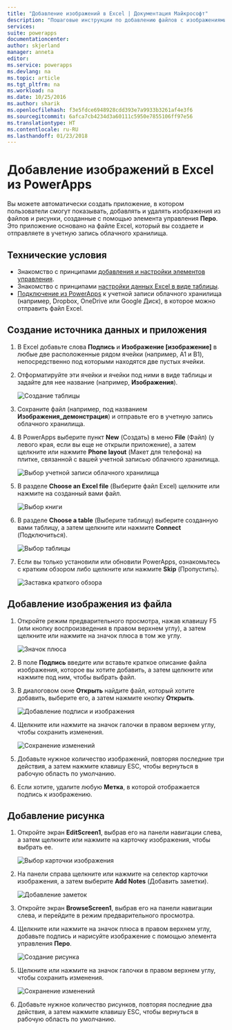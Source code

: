 ```yaml
---
title: "Добавление изображений в Excel | Документация Майкрософт"
description: "Пошаговые инструкции по добавлению файлов с изображениями и рисунками от руки в Excel в облачной службе"
services: 
suite: powerapps
documentationcenter: 
author: skjerland
manager: anneta
editor: 
ms.service: powerapps
ms.devlang: na
ms.topic: article
ms.tgt_pltfrm: na
ms.workload: na
ms.date: 10/25/2016
ms.author: sharik
ms.openlocfilehash: f3e5fdce6948928cdd393e7a9933b3261af4e3f6
ms.sourcegitcommit: 6afca7cb4234d3a60111c5950e7855106ff97e56
ms.translationtype: HT
ms.contentlocale: ru-RU
ms.lasthandoff: 01/23/2018
---
```

# <a name="add-images-to-excel-from-powerapps"></a>Добавление изображений в Excel из PowerApps
Вы можете автоматически создать приложение, в котором пользователи смогут показывать, добавлять и удалять изображения из файлов и рисунки, созданные с помощью элемента управления **Перо**. Это приложение основано на файле Excel, который вы создаете и отправляете в учетную запись облачного хранилища.

## <a name="prerequisites"></a>Технические условия

* Знакомство с принципами [добавления и настройки элементов управления](add-configure-controls.md).
* Знакомство с принципами [настройки данных Excel в виде таблицы](https://support.office.com/en-us/article/Format-an-Excel-table-6789619F-C889-495C-99C2-2F971C0E2370?ui=en-US&rs=en-US&ad=US).
* [Подключение из PowerApps](add-data-connection.md) к учетной записи облачного хранилища (например, Dropbox, OneDrive или Google Диск), в которое можно отправить файл Excel.

## <a name="create-the-data-source-and-the-app"></a>Создание источника данных и приложения
1. В Excel добавьте слова **Подпись** и **Изображение [изображение]** в любые две расположенные рядом ячейки (например, A1 и B1), непосредственно под которыми находятся две пустых ячейки.
2. Отформатируйте эти ячейки и ячейки под ними в виде таблицы и задайте для нее название (например, **Изображения**).
   
    ![Создание таблицы](./media/add-images-to-excel/create-table.png)
3. Сохраните файл (например, под названием **Изображения_демонстрация**) и отправьте его в учетную запись облачного хранилища.
4. В PowerApps выберите пункт **New** (Создать) в меню **File** (Файл) (у левого края, если вы еще не открыли приложение), а затем щелкните или нажмите **Phone layout** (Макет для телефона) на плитке, связанной с вашей учетной записью облачного хранилища.
   
    ![Выбор учетной записи облачного хранилища](./media/add-images-to-excel/select-account.png)
5. В разделе **Choose an Excel file** (Выберите файл Excel) щелкните или нажмите на созданный вами файл.
   
    ![Выбор книги](./media/add-images-to-excel/select-workbook.png)
6. В разделе **Choose a table** (Выберите таблицу) выберите созданную вами таблицу, а затем щелкните или нажмите **Connect** (Подключиться).
   
    ![Выбор таблицы](./media/add-images-to-excel/select-table.png)
7. Если вы только установили или обновили PowerApps, ознакомьтесь с кратким обзором либо щелкните или нажмите **Skip** (Пропустить).
   
    ![Заставка краткого обзора](./media/add-images-to-excel/quick-tour.png)

## <a name="add-an-image-from-a-file"></a>Добавление изображения из файла
1. Откройте режим предварительного просмотра, нажав клавишу F5 (или кнопку воспроизведения в правом верхнем углу), а затем щелкните или нажмите на значок плюса в том же углу.
   
    ![Значок плюса](./media/add-images-to-excel/plus-icon.png)
2. В поле **Подпись** введите или вставьте краткое описание файла изображения, которое вы хотите добавить, а затем щелкните или нажмите под ним, чтобы выбрать файл.
3. В диалоговом окне **Открыть** найдите файл, который хотите добавить, выберите его, а затем нажмите кнопку **Открыть**.
   
    ![Добавление подписи и изображения](./media/add-images-to-excel/add-image.png)
4. Щелкните или нажмите на значок галочки в правом верхнем углу, чтобы сохранить изменения.
   
    ![Сохранение изменений](./media/add-images-to-excel/checkmark-icon.png)
5. Добавьте нужное количество изображений, повторяя последние три действия, а затем нажмите клавишу ESC, чтобы вернуться в рабочую область по умолчанию.
6. Если хотите, удалите любую **Метка**, в которой отображается подпись к изображению.

## <a name="add-a-drawing"></a>Добавление рисунка
1. Откройте экран **EditScreen1**, выбрав его на панели навигации слева, а затем щелкните или нажмите на карточку изображения, чтобы выбрать ее.
   
    ![Выбор карточки изображения](./media/add-images-to-excel/select-card.png)
2. На панели справа щелкните или нажмите на селектор карточки изображения, а затем выберите **Add Notes** (Добавить заметки).
   
    ![Добавление заметок](./media/add-images-to-excel/add-notes.png)
3. Откройте экран **BrowseScreen1**, выбрав его на панели навигации слева, и перейдите в режим предварительного просмотра.
4. Щелкните или нажмите на значок плюса в правом верхнем углу, добавьте подпись и нарисуйте изображение с помощью элемента управления **Перо**.
   
    ![Создание рисунка](./media/add-images-to-excel/draw-picture.png)
5. Щелкните или нажмите на значок галочки в правом верхнем углу, чтобы сохранить изменения.
   
    ![Сохранение изменений](./media/add-images-to-excel/checkmark-icon.png)
6. Добавьте нужное количество рисунков, повторяя последние два действия, а затем нажмите клавишу ESC, чтобы вернуться в рабочую область по умолчанию.

